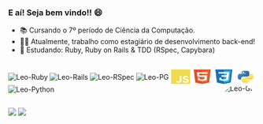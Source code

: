 ### E aí! Seja bem vindo!! 😄
- 📚 Cursando o 7º período de Ciência da Computação.
- 👨‍💻 Atualmente, trabalho como estagiário de desenvolvimento back-end!
- 🌱 Estudando: Ruby, Ruby on Rails & TDD (RSpec, Capybara)

<!-- <div align="center">
  <a href="https://github.com/tarocoLeo">
  <img height="150em" src="https://github-readme-stats.vercel.app/api?username=tarocoLeo&show_icons=true&theme=tokyonight&include_all_commits=true&count_private=true"/>
  <img height="150em" src="https://github-readme-stats.vercel.app/api/top-langs/?username=tarocoLeo&layout=compact&langs_count=7&theme=tokyonight"/>
</div> -->
<div style="display: inline_block"><br>  
  <img align="center" alt="Leo-Ruby" height="30" width="40" src="https://cdn.jsdelivr.net/gh/devicons/devicon/icons/ruby/ruby-original.svg">
  <img align="center" alt="Leo-Rails" height="30" width="40" src="https://cdn.jsdelivr.net/gh/devicons/devicon/icons/rails/rails-plain.svg">  
  <img align="center" alt="Leo-RSpec" height="30" width="40" src="https://cdn.jsdelivr.net/gh/devicons/devicon/icons/rspec/rspec-original.svg">
  <img align="center" alt="Leo-PG" height="30" width="40" src="https://cdn.jsdelivr.net/gh/devicons/devicon/icons/postgresql/postgresql-original.svg">
  <img align="center" alt="Leo-Js" height="30" width="40" src="https://raw.githubusercontent.com/devicons/devicon/master/icons/javascript/javascript-plain.svg">
  <img align="center" alt="Leo-HTML" height="30" width="40" src="https://raw.githubusercontent.com/devicons/devicon/master/icons/html5/html5-original.svg">
  <img align="center" alt="Leo-CSS" height="30" width="40" src="https://raw.githubusercontent.com/devicons/devicon/master/icons/css3/css3-original.svg">
  <img align="center" alt="Leo-Python" height="30" width="40" src="https://raw.githubusercontent.com/devicons/devicon/master/icons/python/python-original.svg">
  <img align="center" alt="Leo-Python" height="30" width="40" src="https://cdn.jsdelivr.net/gh/devicons/devicon/icons/git/git-original.svg">
  <img align="right" alt="Leo-GIF" height="150" style="border-radius:50px;" src="https://c.tenor.com/TdXGUNE47FgAAAAj/mandalorian-baby-yoda.gif">
</div>
  
  ##
  
<div> 
  <a href = "mailto:leonardo_taroco@hotmail.com"><img src="https://img.shields.io/badge/Outlook-0078D4?style=for-the-badge&logo=microsoft-outlook&logoColor=white" target="_blank"></a>
  <a href="https://www.linkedin.com/in/tarocoleo/" target="_blank"><img src="https://img.shields.io/badge/-LinkedIn-%230077B5?style=for-the-badge&logo=linkedin&logoColor=white" target="_blank"></a> 
 
<!-- ![Snake animation](https://github.com/tarocoLeo/tarocoLeo/blob/output/github-contribution-grid-snake.svg) -->
 
</div>
